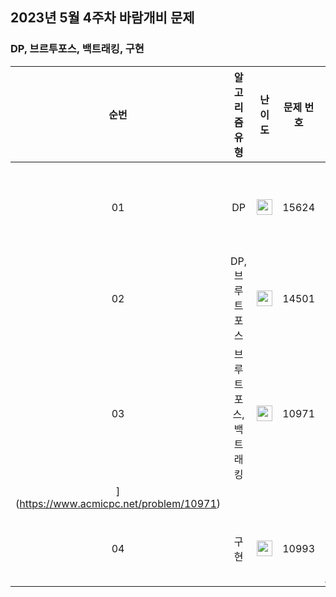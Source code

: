 ## 2023년 5월 4주차 바람개비 문제

### DP, 브르투포스, 백트래킹, 구현

| 순번 | 알고리즘 유형 | 난이도 | 문제 번호 | 문제 이름 |
| :-----: | :-----: | :-----: | :-----: | :-----: |
| 01 | DP | <img height="25px" width="25px" src="https://static.solved.ac/tier_small/7.svg"/> | 15624 | [피보나치 수 7](https://www.acmicpc.net/problem/15624) |
| 02 | DP, 브루트포스 | <img height="25px" width="25px" src="https://static.solved.ac/tier_small/8.svg"/> | 14501 | [퇴사](https://www.acmicpc.net/problem/14501) |
| 03 | 브루트포스, 백트래킹 | <img height="25px" width="25px" src="https://static.solved.ac/tier_small/9.svg"/> | 10971 | [외판원 순회 2
](https://www.acmicpc.net/problem/10971) |
| 04 | 구현 | <img height="25px" width="25px" src="https://static.solved.ac/tier_small/12.svg"/> | 10993 | [별 찍기 - 18](https://www.acmicpc.net/problem/10993) |